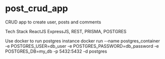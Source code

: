 # post_crud_app

CRUD app to create user, posts and comments

Tech Stack
ReactJS
ExpressJS, REST, PRISMA, POSTGRES

Use docker to run postgres instance
docker run --name postgres_container -e POSTGRES_USER=db_user -e POSTGRES_PASSWORD=db_password -e POSTGRES_DB=my_db -p 5432:5432 -d postgres

